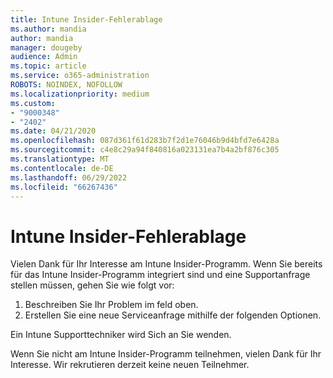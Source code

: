 ```yaml
---
title: Intune Insider-Fehlerablage
ms.author: mandia
author: mandia
manager: dougeby
audience: Admin
ms.topic: article
ms.service: o365-administration
ROBOTS: NOINDEX, NOFOLLOW
ms.localizationpriority: medium
ms.custom:
- "9000348"
- "2402"
ms.date: 04/21/2020
ms.openlocfilehash: 087d361f61d283b7f2d1e76046b9d4bfd7e6428a
ms.sourcegitcommit: c4e8c29a94f840816a023131ea7b4a2bf876c305
ms.translationtype: MT
ms.contentlocale: de-DE
ms.lasthandoff: 06/29/2022
ms.locfileid: "66267436"
---
```

# <a name="intune-insider-bug-filing"></a>Intune Insider-Fehlerablage

Vielen Dank für Ihr Interesse am Intune Insider-Programm. Wenn Sie bereits für das Intune Insider-Programm integriert sind und eine Supportanfrage stellen müssen, gehen Sie wie folgt vor:

1. Beschreiben Sie Ihr Problem im feld oben.
2. Erstellen Sie eine neue Serviceanfrage mithilfe der folgenden Optionen.

Ein Intune Supporttechniker wird Sich an Sie wenden.

Wenn Sie nicht am Intune Insider-Programm teilnehmen, vielen Dank für Ihr Interesse. Wir rekrutieren derzeit keine neuen Teilnehmer.
